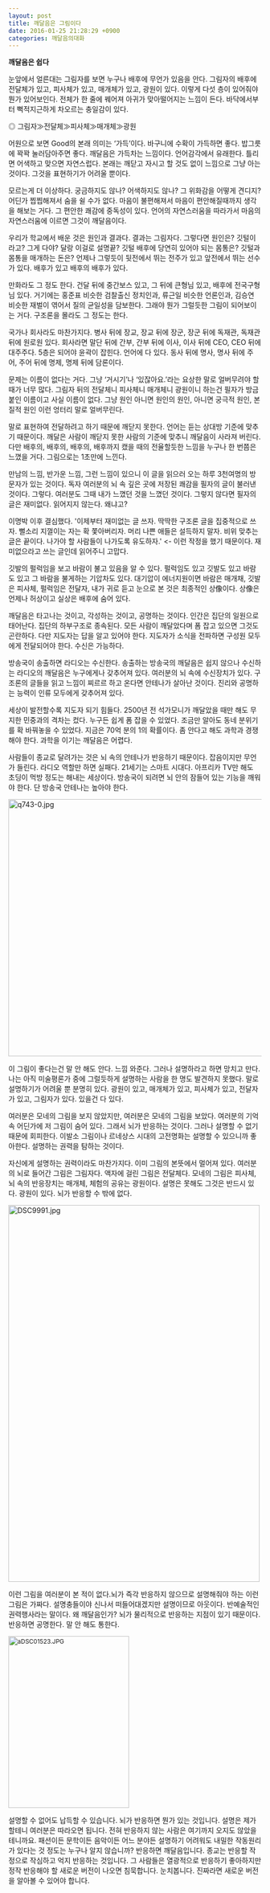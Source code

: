 ```yaml
---
layout: post
title: 깨달음은 그림이다
date: 2016-01-25 21:28:29 +0900
categories: 깨달음의대화
---
```

**깨달음은 쉽다** 

  


눈앞에서 얼른대는 그림자를 보면 누구나 배후에 무언가 있음을 안다. 그림자의 배후에 전달체가 있고, 피사체가 있고, 매개체가 있고, 광원이 있다. 이렇게 다섯 층이 있어줘야 뭔가 있어보인다. 전체가 한 줄에 꿰어져 아귀가 맞아떨어지는 느낌이 든다. 바닥에서부터 뻑적지근하게 차오르는 충일감이 있다. 

  


◎ 그림자≫전달체≫피사체≫매개체≫광원 

  


어원으로 보면 Good의 본래 의미는 ‘가득’이다. 바구니에 수확이 가득하면 좋다. 밥그릇에 꽉꽉 눌러담아주면 좋다. 깨달음은 가득차는 느낌이다. 언어감각에서 유래한다. 틀리면 어색하고 맞으면 자연스럽다. 본래는 깨닫고 자시고 할 것도 없이 느낌으로 그냥 아는 것이다. 그것을 표현하기가 어려울 뿐이다. 

  


모르는게 더 이상하다. 궁금하지도 않나? 어색하지도 않나? 그 위화감을 어떻게 견디지? 어딘가 찝찝해져서 숨을 쉴 수가 없다. 마음이 불편해져서 마음이 편안해질때까지 생각을 해보는 거다. 그 편안한 쾌감에 중독성이 있다. 언어의 자연스러움을 따라가서 마음의 자연스러움에 이르면 그것이 깨달음이다. 

  


우리가 학교에서 배운 것은 원인과 결과다. 결과는 그림자다. 그렇다면 원인은? 깃털이라고? 그게 다야? 달랑 이걸로 설명끝? 깃털 배후에 당연히 있어야 되는 몸통은? 깃털과 몸통을 매개하는 돈은? 언제나 그렇듯이 뒷전에서 뛰는 전주가 있고 앞전에서 뛰는 선수가 있다. 배후가 있고 배후의 배후가 있다. 

  


만화라도 그 정도 한다. 건달 뒤에 중간보스 있고, 그 뒤에 큰형님 있고, 배후에 전국구형님 있다. 거기에는 홍준표 비슷한 검찰출신 정치인과, 류근일 비슷한 언론인과, 김승연 비슷한 재벌이 엮어서 질의 균일성을 담보한다. 그래야 뭔가 그럴듯한 그림이 되어보이는 거다. 구조론을 몰라도 그 정도는 한다. 

  


국가나 회사라도 마찬가지다. 병사 뒤에 장교, 장교 뒤에 장군, 장군 뒤에 독재관, 독재관 뒤에 원로원 있다. 회사라면 말단 뒤에 간부, 간부 뒤에 이사, 이사 뒤에 CEO, CEO 뒤에 대주주다. 5층은 되어야 윤곽이 잡힌다. 언어에 다 있다. 동사 뒤에 명사, 명사 뒤에 주어, 주어 뒤에 명제, 명제 뒤에 담론이다. 

  


문제는 이름이 없다는 거다. 그냥 ‘거시기’나 ‘있잖아요.’라는 요상한 말로 얼버무려야 할 때가 너무 많다. 그림자 뒤의 전달체니 피사체니 매개체니 광원이니 하는건 필자가 방금 붙인 이름이고 사실 이름이 없다. 그냥 원인 아니면 원인의 원인, 아니면 궁극적 원인, 본질적 원인 이런 엉터리 말로 얼버무린다. 

  


말로 표현하여 전달하려고 하기 때문에 깨닫지 못한다. 언어는 듣는 상대방 기준에 맞추기 때문이다. 깨달은 사람이 깨닫지 못한 사람의 기준에 맞추니 깨달음이 사라져 버린다. 다만 배후의, 배후의, 배후의, 배후까지 캤을 때의 전율할듯한 느낌을 누구나 한 번쯤은 느꼈을 거다. 그림으로는 1초만에 느낀다. 

  


만남의 느낌, 반가운 느낌, 그런 느낌이 있으니 이 글을 읽으러 오는 하루 3천여명의 방문자가 있는 것이다. 독자 여러분의 뇌 속 깊은 곳에 저장된 쾌감을 필자의 글이 불러낸 것이다. 그렇다. 여러분도 그때 내가 느꼈던 것을 느꼈던 것이다. 그렇지 않다면 필자의 글은 재미없다. 읽어지지 않는다. 왜냐고?

  


이명박 이후 결심했다. '이제부터 재미없는 글 쓰자. 딱딱한 구조론 글을 집중적으로 쓰자. 뻘소리 지껄이는 자는 확 쫓아버리자. 머리 나쁜 애들은 설득하지 말자. 비위 맞추는 글은 끝이다. 나가야 할 사람들이 나가도록 유도하자.' <- 이런 작정을 했기 때문이다. 재미없으라고 쓰는 글인데 읽어주니 고맙다.

  


깃발의 펄럭임을 보고 바람이 불고 있음을 알 수 있다. 펄럭임도 있고 깃발도 있고 바람도 있고 그 바람을 불게하는 기압차도 있다. 대기압이 에너지원이면 바람은 매개채, 깃발은 피사체, 펄럭임은 전달자, 내가 귀로 듣고 눈으로 본 것은 최종적인 상像이다. 상像은 언제나 허상이고 실상은 배후에 숨어 있다. 

  


깨달음은 타고나는 것이고, 각성하는 것이고, 공명하는 것이다. 인간은 집단의 일원으로 태어난다. 집단의 하부구조로 종속된다. 모든 사람이 깨달았다며 폼 잡고 있으면 그것도 곤란하다. 다만 지도자는 답을 알고 있어야 한다. 지도자가 소식을 전파하면 구성원 모두에게 전달되어야 한다. 수신은 가능하다. 

  


방송국이 송출하면 라디오는 수신한다. 송출하는 방송국의 깨달음은 쉽지 않으나 수신하는 라디오의 깨달음은 누구에게나 갖추어져 있다. 여러분의 뇌 속에 수신장치가 있다. 구조론의 글들을 읽고 느낌이 찌르르 하고 온다면 안테나가 살아난 것이다. 진리와 공명하는 능력이 인류 모두에게 갖추어져 있다. 

  


세상이 발전할수록 지도자 되기 힘들다. 2500년 전 석가모니가 깨달았을 때만 해도 무지한 민중과의 격차는 컸다. 누구든 쉽게 폼 잡을 수 있었다. 조금만 알아도 동네 분위기를 확 바꿔놓을 수 있었다. 지금은 70억 분의 1의 확률이다. 좀 안다고 해도 과학과 경쟁해야 한다. 과학을 이기는 깨달음은 어렵다. 

  


사람들이 종교로 달려가는 것은 뇌 속의 안테나가 반응하기 때문이다. 잡음이지만 무언가 들린다. 라디오 역할만 하면 실패다. 21세기는 스마트 시대다. 아프리카 TV만 해도 초딩이 먹방 정도는 해내는 세상이다. 방송국이 되려면 뇌 안의 잠들어 있는 기능을 깨워야 한다. 단 방송국 안테나는 높아야 한다. 

  





<img src="assets/attach/images/198/758/665/q743-0.jpg" alt="q743-0.jpg" width="715" height="512" /> 

  


이 그림이 좋다는건 말 안 해도 안다. 느낌 와준다. 그러나 설명하라고 하면 망치고 만다. 나는 아직 미술평론가 중에 그럴듯하게 설명하는 사람을 한 명도 발견하지 못했다. 말로 설명하기가 어려울 뿐 분명히 있다. 광원이 있고, 매개체가 있고, 피사체가 있고, 전달자가 있고, 그림자가 있다. 있을건 다 있다. 



여러분은 모네의 그림을 보지 않았지만, 여러분은 모네의 그림을 보았다. 여러분의 기억 속 어딘가에 저 그림이 숨어 있다. 그래서 뇌가 반응하는 것이다. 그러나 설명할 수 없기 때문에 회피한다. 이발소 그림이나 르네상스 시대의 고전명화는 설명할 수 있으니까 좋아한다. 설명하는 권력을 탐하는 것이다.

  


자신에게 설명하는 권력이라도 마찬가지다. 이미 그림의 본뜻에서 멀어져 있다. 여러분의 뇌로 들어간 그림은 그림자다. 액자에 걸린 그림은 전달체다. 모네의 그림은 피사체, 뇌 속의 반응장치는 매개체, 체험의 공유는 광원이다. 설명은 못해도 그것은 반드시 있다. 광원이 있다. 뇌가 반응할 수 밖에 없다.

  



<img src="assets/attach/images/198/758/665/DSC9991.jpg" alt="DSC9991.jpg" width="500" height="750" />   


  


  


이런 그림을 여러분이 본 적이 없다.뇌가 즉각 반응하지 않으므로 설명해줘야 하는 이런 그림은 가짜다. 설명충들이야 신나서 떠들어대겠지만 설명이므로 아웃이다. 반예술적인 권력행사라는 말이다. 왜 깨달음인가? 뇌가 물리적으로 반응하는 지점이 있기 때문이다. 반응하면 공명한다. 말 안 해도 통한다.

  


  


<img src="assets/attach/images/198/758/665/aDSC01523.JPG" alt="aDSC01523.JPG" width="240" height="342"  style="font-size: 12px; line-height: 1.5;" />

  


설명할 수 없어도 납득할 수 있습니다. 뇌가 반응하면 뭔가 있는 것입니다. 설명은 제가 할테니 여러분은 따라오면 됩니다. 전혀 반응하지 않는 사람은 여기까지 오지도 않았을테니까요. 패션이든 문학이든 음악이든 어느 분야든 설명하기 어려워도 내밀한 작동원리가 있다는 것 정도는 누구나 알지 않습니까? 반응하면 깨달음입니다. 종교는 반응할 작정으로 작심하고 억지 반응하는 것입니다. 그 사람들은 열광적으로 반응하기 좋아하지만 정작 반응해야 할 새로운 버전이 나오면 침묵합니다. 눈치봅니다. 진짜라면 새로운 버전을 알아볼 수 있어야 합니다.

